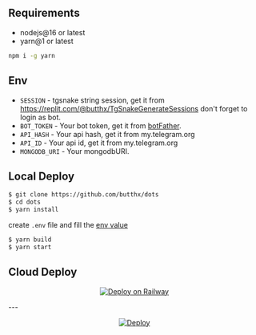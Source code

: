 ## Requirements 
- nodejs@16 or latest
- yarn@1 or latest
```bash
npm i -g yarn
```
## Env 
- `SESSION` - tgsnake string session, get it from https://replit.com/@butthx/TgSnakeGenerateSessions don't forget to login as bot.
- `BOT_TOKEN` - Your bot token, get it from [botFather](https://t.me/botfather).
- `API_HASH` - Your api hash, get it from my.telegram.org 
- `API_ID` - Your api id, get it from my.telegram.org 
- `MONGODB_URI` - Your mongodbURI.

## Local Deploy 
```bash 
$ git clone https://github.com/butthx/dots 
$ cd dots 
$ yarn install 
```
create `.env` file and fill the [env value](#value)
```bash 
$ yarn build 
$ yarn start
```
## Cloud Deploy 
<center>

[![Deploy on Railway](https://railway.app/button.svg)](https://railway.app/new/template?template=https%3A%2F%2Fgithub.com%2Fbutthx%2Fdots&envs=BOT_TOKEN%2CSESSION%2CAPI_HASH%2CAPI_ID%2CMONGODB_URI&BOT_TOKENDesc=Your+bot+token%2C+get+it+from+botFather&SESSIONDesc=tgsnake+string+session%2C+get+it+from+https%3A%2F%2Freplit.com%2F%40butthx%2FTgSnakeGenerateSessions+don%27t+forget+to+login+as+bot.&API_HASHDesc=Your+api+hash%2C+get+it+from+my.telegram.org+&API_IDDesc=Your+api+id%2C+get+it+from+my.telegram.org+&MONGODB_URIDesc=Your+mongodb+URI&referralCode=yBcg2F)

</center>
---
<center>

[![Deploy](https://www.herokucdn.com/deploy/button.svg)](https://heroku.com/deploy?template=https://github.com/butthx)

</center>